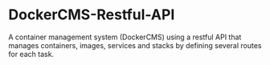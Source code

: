 # DockerCMS-Restful-API
A container management system (DockerCMS) using a restful API that manages containers, images, services and stacks by defining several routes for each task.
